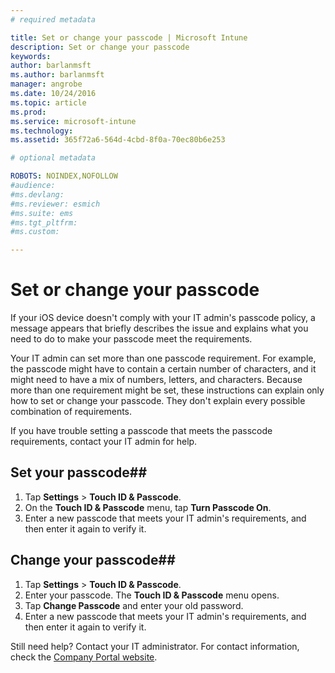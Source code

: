 ```yaml
---
# required metadata

title: Set or change your passcode | Microsoft Intune
description: Set or change your passcode
keywords:
author: barlanmsftms.author: barlanmsft
manager: angrobe
ms.date: 10/24/2016
ms.topic: article
ms.prod:
ms.service: microsoft-intune
ms.technology:
ms.assetid: 365f72a6-564d-4cbd-8f0a-70ec80b6e253

# optional metadata

ROBOTS: NOINDEX,NOFOLLOW
#audience:
#ms.devlang:
#ms.reviewer: esmich
#ms.suite: ems
#ms.tgt_pltfrm:
#ms.custom:

---
```


# Set or change your passcode

If your iOS device doesn't comply with your IT admin's passcode policy, a message appears that briefly describes the issue and explains what you need to do to make your passcode meet the requirements.

Your IT admin can set more than one passcode requirement. For example, the passcode might have to contain a certain number of characters, and it might need to have a mix of numbers, letters, and characters. Because more than one requirement might be set, these instructions can explain only how to set or change your passcode. They don't explain every possible combination of requirements.

If you have trouble setting a passcode that meets the passcode requirements, contact your IT admin for help.

## Set your passcode##

1. Tap **Settings** > **Touch ID & Passcode**.
2. On the **Touch ID & Passcode** menu, tap **Turn Passcode On**.
3. Enter a new passcode that meets your IT admin's requirements, and then enter it again to verify it.

## Change your passcode##

1. Tap **Settings** > **Touch ID & Passcode**.
2. Enter your passcode. The **Touch ID & Passcode** menu opens.
2. Tap **Change Passcode** and enter your old password.
3. Enter a new passcode that meets your IT admin's requirements, and then enter it again to verify it.

Still need help? Contact your IT administrator. For contact information, check the [Company Portal website](http://portal.manage.microsoft.com).
